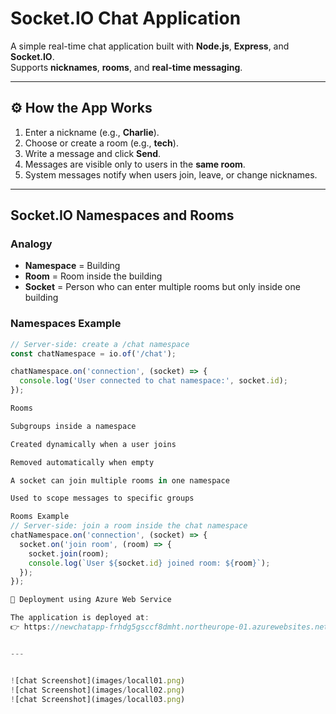 # Socket.IO Chat Application

A simple real-time chat application built with **Node.js**, **Express**, and **Socket.IO**.  
Supports **nicknames**, **rooms**, and **real-time messaging**.

---

## ⚙️ How the App Works

1. Enter a nickname (e.g., **Charlie**).  
2. Choose or create a room (e.g., **tech**).  
3. Write a message and click **Send**.  
4. Messages are visible only to users in the **same room**.  
5. System messages notify when users join, leave, or change nicknames.

---

## Socket.IO Namespaces and Rooms

### Analogy
- **Namespace** = Building  
- **Room** = Room inside the building  
- **Socket** = Person who can enter multiple rooms but only inside one building

### Namespaces Example

```js
// Server-side: create a /chat namespace
const chatNamespace = io.of('/chat');

chatNamespace.on('connection', (socket) => {
  console.log('User connected to chat namespace:', socket.id);
});

Rooms

Subgroups inside a namespace

Created dynamically when a user joins

Removed automatically when empty

A socket can join multiple rooms in one namespace

Used to scope messages to specific groups

Rooms Example
// Server-side: join a room inside the chat namespace
chatNamespace.on('connection', (socket) => {
  socket.on('join room', (room) => {
    socket.join(room);
    console.log(`User ${socket.id} joined room: ${room}`);
  });
});

🚀 Deployment using Azure Web Service

The application is deployed at:
👉 https://newchatapp-frhdg5gsccf8dmht.northeurope-01.azurewebsites.net/


---


![chat Screenshot](images/locall01.png)  
![chat Screenshot](images/locall02.png)  
![chat Screenshot](images/locall03.png) 